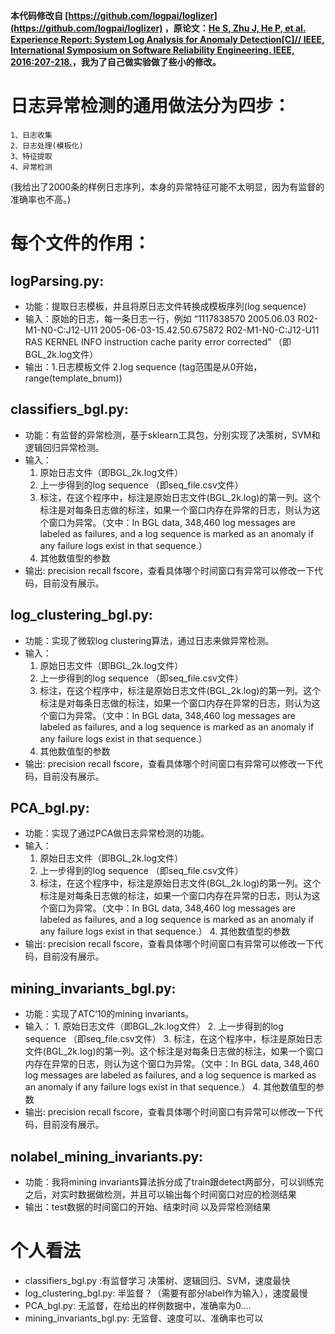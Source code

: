 **本代码修改自 [https://github.com/logpai/loglizer](https://github.com/logpai/loglizer) ，原论文：[He S, Zhu J, He P, et al. Experience Report: System Log Analysis for Anomaly Detection[C]// IEEE, International Symposium on Software Reliability Engineering. IEEE, 2016:207-218.](https://ieeexplore.ieee.org/document/7774521)，我为了自己做实验做了些小的修改。**


# 日志异常检测的通用做法分为四步：
	1、日志收集 
	2、日志处理(模板化) 
	3、特征提取  
	4、异常检测
	
(我给出了2000条的样例日志序列，本身的异常特征可能不太明显，因为有监督的准确率也不高。)

# 每个文件的作用：
## logParsing.py:
*	功能：提取日志模板，并且将原日志文件转换成模板序列(log sequence)
* 输入：原始的日志，每一条日志一行，例如 “1117838570 2005.06.03 R02-M1-N0-C:J12-U11 2005-06-03-15.42.50.675872 R02-M1-N0-C:J12-U11 RAS KERNEL INFO instruction cache parity error corrected” （即BGL_2k.log文件）
* 输出：1.日志模板文件
	     2.log sequence (tag范围是从0开始，range(template_bnum))

## classifiers_bgl.py:
* 功能：有监督的异常检测，基于sklearn工具包，分别实现了决策树，SVM和逻辑回归异常检测。
* 输入：
	1. 原始日志文件（即BGL_2k.log文件）
	2. 上一步得到的log sequence （即seq_file.csv文件）
	3. 标注，在这个程序中，标注是原始日志文件(BGL_2k.log)的第一列。这个标注是对每条日志做的标注，如果一个窗口内存在异常的日志，则认为这个窗口为异常。（文中：In BGL data, 348,460 log messages are labeled as failures, and a log sequence is marked as an anomaly if any failure logs exist in that sequence.）
	4. 其他数值型的参数
* 输出: precision recall fscore，查看具体哪个时间窗口有异常可以修改一下代码，目前没有展示。


## log_clustering_bgl.py:
   * 功能：实现了微软log clustering算法，通过日志来做异常检测。
   * 输入：
	   1. 原始日志文件（即BGL_2k.log文件）
	   2. 上一步得到的log sequence （即seq_file.csv文件）
	   3. 标注，在这个程序中，标注是原始日志文件(BGL_2k.log)的第一列。这个标注是对每条日志做的标注，如果一个窗口内存在异常的日志，则认为这个窗口为异常。（文中：In BGL data, 348,460 log messages are labeled as failures, and a log sequence is marked as an anomaly if any failure logs exist in that sequence.）
	   4. 其他数值型的参数
   * 输出: precision recall fscore，查看具体哪个时间窗口有异常可以修改一下代码，目前没有展示。

## PCA_bgl.py:
   * 功能：实现了通过PCA做日志异常检测的功能。
   * 输入：
      1. 原始日志文件（即BGL_2k.log文件）
	  2. 上一步得到的log sequence （即seq_file.csv文件）
	  3. 标注，在这个程序中，标注是原始日志文件(BGL_2k.log)的第一列。这个标注是对每条日志做的标注，如果一个窗口内存在异常的日志，则认为这个窗口为异常。（文中：In BGL data, 348,460 log messages are labeled as failures, and a log sequence is marked as an anomaly if any failure logs exist in that sequence.）
	4. 其他数值型的参数
  * 输出: precision recall fscore，查看具体哪个时间窗口有异常可以修改一下代码，目前没有展示。


## mining_invariants_bgl.py:
   * 功能：实现了ATC‘10的mining invariants。
   * 输入：
    1. 原始日志文件（即BGL_2k.log文件）
 	2. 上一步得到的log sequence （即seq_file.csv文件）
	3. 标注，在这个程序中，标注是原始日志文件(BGL_2k.log)的第一列。这个标注是对每条日志做的标注，如果一个窗口内存在异常的日志，则认为这个窗口为异常。（文中：In BGL data, 348,460 log messages are labeled as failures, and a log sequence is marked as an anomaly if any failure logs exist in that sequence.）
	4. 其他数值型的参数
* 输出: precision recall fscore，查看具体哪个时间窗口有异常可以修改一下代码，目前没有展示。	

## nolabel_mining_invariants.py:
 * 功能：我将mining invariants算法拆分成了train跟detect两部分，可以训练完之后，对实时数据做检测，并且可以输出每个时间窗口对应的检测结果
 * 输出：test数据的时间窗口的开始、结束时间 以及异常检测结果



# 个人看法
* classifiers_bgl.py :有监督学习  决策树、逻辑回归、SVM，速度最快
* log_clustering_bgl.py: 半监督？（需要有部分label作为输入），速度最慢
* PCA_bgl.py: 无监督，在给出的样例数据中，准确率为0....
* mining_invariants_bgl.py: 无监督、速度可以、准确率也可以

